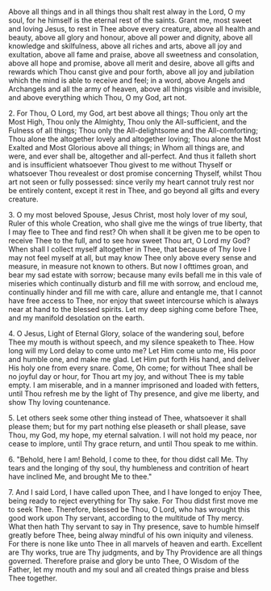 Above all things and in all things thou shalt rest alway in the Lord, O my soul, for he himself is the eternal rest of the saints. Grant me, most sweet and loving Jesus, to rest in Thee above every creature, above all health and beauty, above all glory and honour, above all power and dignity, above all knowledge and skilfulness, above all riches and arts, above all joy and exultation, above all fame and praise, above all sweetness and consolation, above all hope and promise, above all merit and desire, above all gifts and rewards which Thou canst give and pour forth, above all joy and jubilation which the mind is able to receive and feel; in a word, above Angels and Archangels and all the army of heaven, above all things visible and invisible, and above everything which Thou, O my God, art not.

2\. For Thou, O Lord, my God, art best above all things; Thou only art the Most High, Thou only the Almighty, Thou only the All-sufficient, and the Fulness of all things; Thou only the All-delightsome and the All-comforting; Thou alone the altogether lovely and altogether loving; Thou alone the Most Exalted and Most Glorious above all things; in Whom all things are, and were, and ever shall be, altogether and all-perfect. And thus it falleth short and is insufficient whatsoever Thou givest to me without Thyself or whatsoever Thou revealest or dost promise concerning Thyself, whilst Thou art not seen or fully possessed: since verily my heart cannot truly rest nor be entirely content, except it rest in Thee, and go beyond all gifts and every creature.

3\. O my most beloved Spouse, Jesus Christ, most holy lover of my soul, Ruler of this whole Creation, who shall give me the wings of true liberty, that I may flee to Thee and find rest? Oh when shall it be given me to be open to receive Thee to the full, and to see how sweet Thou art, O Lord my God? When shall I collect myself altogether in Thee, that because of Thy love I may not feel myself at all, but may know Thee only above every sense and measure, in measure not known to others. But now I ofttimes groan, and bear my sad estate with sorrow; because many evils befall me in this vale of miseries which continually disturb and fill me with sorrow, and encloud me, continually hinder and fill me with care, allure and entangle me, that I cannot have free access to Thee, nor enjoy that sweet intercourse which is always near at hand to the blessed spirits. Let my deep sighing come before Thee, and my manifold desolation on the earth.

4\. O Jesus, Light of Eternal Glory, solace of the wandering soul, before Thee my mouth is without speech, and my silence speaketh to Thee. How long will my Lord delay to come unto me? Let Him come unto me, His poor and humble one, and make me glad. Let Him put forth His hand, and deliver His holy one from every snare. Come, Oh come; for without Thee shall be no joyful day or hour, for Thou art my joy, and without Thee is my table empty. I am miserable, and in a manner imprisoned and loaded with fetters, until Thou refresh me by the light of Thy presence, and give me liberty, and show Thy loving countenance.

5\. Let others seek some other thing instead of Thee, whatsoever it shall please them; but for my part nothing else pleaseth or shall please, save Thou, my God, my hope, my eternal salvation. I will not hold my peace, nor cease to implore, until Thy grace return, and until Thou speak to me within.

6\. \"Behold, here I am! Behold, I come to thee, for thou didst call Me. Thy tears and the longing of thy soul, thy humbleness and contrition of heart have inclined Me, and brought Me to thee.\"

7\. And I said Lord, I have called upon Thee, and I have longed to enjoy Thee, being ready to reject everything for Thy sake. For Thou didst first move me to seek Thee. Therefore, blessed be Thou, O Lord, who has wrought this good work upon Thy servant, according to the multitude of Thy mercy. What then hath Thy servant to say in Thy presence, save to humble himself greatly before Thee, being alway mindful of his own iniquity and vileness. For there is none like unto Thee in all marvels of heaven and earth. Excellent are Thy works, true are Thy judgments, and by Thy Providence are all things governed. Therefore praise and glory be unto Thee, O Wisdom of the Father, let my mouth and my soul and all created things praise and bless Thee together.

